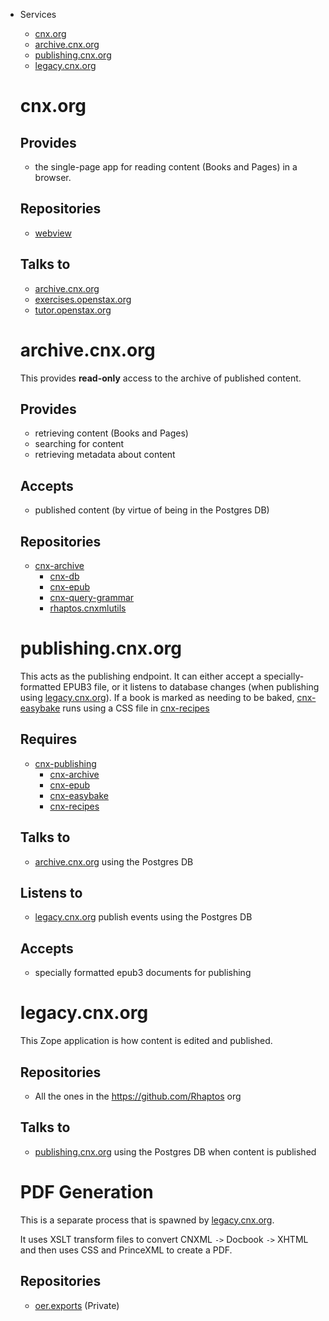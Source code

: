 - Services
  - [cnx.org](#cnxorg)
  - [archive.cnx.org](#archivecnxorg)
  - [publishing.cnx.org](#publishingcnxorg)
  - [legacy.cnx.org](#legacycnxorg)

  # cnx.org

  ## Provides

  - the single-page app for reading content (Books and Pages) in a browser.


  ## Repositories
  - [webview](https://github.com/Connexions/webview)

  ## Talks to

  - [archive.cnx.org](#archivecnxorg)
  - [exercises.openstax.org](https://github.com/openstax/exercises)
  - [tutor.openstax.org](https://github.com/openstax/tutor)


  # archive.cnx.org

  This provides **read-only** access to the archive of published content.

  ## Provides

  - retrieving content (Books and Pages)
  - searching for content
  - retrieving metadata about content


  ## Accepts

  - published content (by virtue of being in the Postgres DB)


  ## Repositories

  - [cnx-archive](https://github.com/Connexions/cnx-archive)
    - [cnx-db](https://github.com/Connexions/cnx-db)
    - [cnx-epub](https://github.com/Connexions/cnx-epub)
    - [cnx-query-grammar](https://github.com/Connexions/cnx-query-grammar)
    - [rhaptos.cnxmlutils](https://github.com/Connexions/rhaptos.cnxmlutils)


  # publishing.cnx.org

  This acts as the publishing endpoint. It can either accept a specially-formatted EPUB3 file, or it listens to database changes (when publishing using [legacy.cnx.org](#legacycnxorg)). If a book is marked as needing to be baked, [cnx-easybake](https://github.com/Connexions/cnx-easybake) runs using a CSS file in [cnx-recipes](https://github.com/Connexions/cnx-recipes)

  ## Requires
  - [cnx-publishing](https://github.com/Connexions/cnx-publishing)
    - [cnx-archive](https://github.com/Connexions/cnx-archive)
    - [cnx-epub](https://github.com/Connexions/cnx-epub)
    - [cnx-easybake](https://github.com/Connexions/cnx-easybake)
    - [cnx-recipes](https://github.com/Connexions/cnx-recipes)

  ## Talks to
  - [archive.cnx.org](#archivecnxorg) using the Postgres DB

  ## Listens to
  - [legacy.cnx.org](#legacycnxorg) publish events using the Postgres DB

  ## Accepts
  - specially formatted epub3 documents for publishing


  # legacy.cnx.org

  This Zope application is how content is edited and published.

  ## Repositories
  - All the ones in the https://github.com/Rhaptos org

  ## Talks to
  - [publishing.cnx.org](#publishingcnxorg) using the Postgres DB when content is published


  # PDF Generation

  This is a separate process that is spawned by [legacy.cnx.org](#legacycnxorg).

  It uses XSLT transform files to convert CNXML `->` Docbook `->` XHTML and then uses CSS and PrinceXML to create a PDF.

  ## Repositories

  - [oer.exports](https://github.com/Connexions/oer.exports) (Private)
